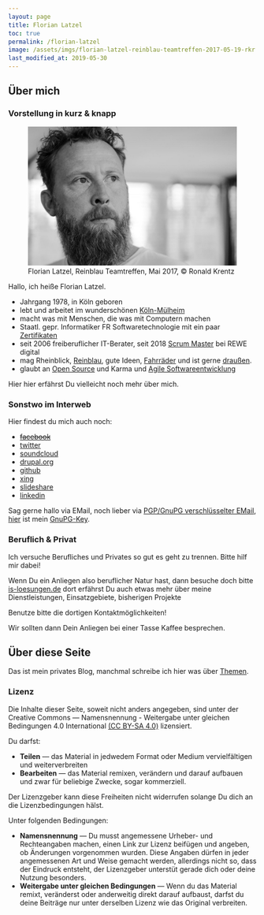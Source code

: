 ```yaml
---
layout: page
title: Florian Latzel 
toc: true
permalink: /florian-latzel
image: /assets/imgs/florian-latzel-reinblau-teamtreffen-2017-05-19-rkr.jpg
last_modified_at: 2019-05-30
---
```

## Über mich

### Vorstellung in kurz & knapp
<figure role="group">
  <img src="/assets/imgs/florian-latzel-reinblau-teamtreffen-2017-05-19-rkr.jpg" alt="Florian Latzel, Reinblau Teamtreffen, Mai 2017" />
  <figcaption>Florian Latzel, Reinblau Teamtreffen, Mai 2017, &copy; Ronald Krentz</figcaption>
</figure>  

Hallo, ich heiße Florian Latzel.

- Jahrgang 1978, in Köln geboren
- lebt und arbeitet im wunderschönen [Köln-Mülheim](/tags/muellem/index.html)
- macht was mit Menschen, die was mit Computern machen
- Staatl. gepr. Informatiker FR Softwaretechnologie mit ein paar [Zertifikaten](/tags/zertifikat/index.html)
- seit 2006 freiberuflicher IT-Berater, seit 2018 [Scrum Master](/tags/scrum-master/index.html) bei REWE digital
- mag Rheinblick, [Reinblau](/tags/reinblau/index.html), gute Ideen, [Fahrräder](/tags/fahrrad/index.html) und ist gerne [draußen](/tags/draussen/index.html).
- glaubt an [Open Source](/tags/open-source/index.html) und Karma und [Agile Softwareentwicklung](/tags/agile/index.html)

Hier hier erfährst Du vielleicht noch mehr über mich.

### Sonstwo im Interweb

Hier findest du mich auch noch:

- [~~facebook~~](/node/1630)
- [twitter](http://twitter.com/fl3a)
- [soundcloud](http://soundcloud.com/florian-latzel/favorites)
- [drupal.org](http://drupal.org/user/51103)
- [github](https://github.com/fl3a)
- [xing](http://www.xing.com/profile/Florian_Latzel)
- [slideshare](http://de.slideshare.net/fl3a)
- [linkedin](https://de.linkedin.com/in/florianlatzel/en)

Sag gerne hallo via EMail, noch lieber via [PGP/GnuPG verschlüsselter EMail](/gnupg-micro-howto.html), 
[hier](https://keyserver.ubuntu.com/pks/lookup?op=get&search=0x768146CD269B69D1) ist mein [GnuPG-Key](/gnupg-micro-howto.html).

### Beruflich & Privat

Ich versuche Berufliches und Privates so gut es geht zu trennen.
Bitte hilf mir dabei!

Wenn Du ein Anliegen also beruflicher Natur hast, dann besuche doch bitte [is-loesungen.de](https://is-loesungen.de)
dort erfährst Du auch etwas mehr über meine Dienstleistungen, Einsatzgebiete, bisherigen Projekte 

Benutze bitte die dortigen Kontaktmöglichkeiten!

Wir sollten dann Dein Anliegen bei einer Tasse Kaffee besprechen.

## Über diese Seite

Das ist mein privates Blog, manchmal schreibe ich hier was über [Themen](/themen.html).

### Lizenz

Die Inhalte dieser Seite, soweit nicht anders angegeben, sind unter der Creative Commons &mdash;
Namensnennung - Weitergabe unter gleichen Bedingungen 4.0 International 
[(CC BY-SA 4.0)](https://creativecommons.org/licenses/by-sa/4.0/deed.de) lizensiert.

Du darfst:

- **Teilen** — das Material in jedwedem Format oder Medium vervielfältigen und weiterverbreiten
- **Bearbeiten** — das Material remixen, verändern und darauf aufbauen 
 und zwar für beliebige Zwecke, sogar kommerziell.

Der Lizenzgeber kann diese Freiheiten nicht widerrufen solange Du dich an die Lizenzbedingungen hälst.

Unter folgenden Bedingungen:

- **Namensnennung** — Du musst angemessene Urheber- und Rechteangaben machen, 
 einen Link zur Lizenz beifügen und angeben, ob Änderungen vorgenommen wurden. 
 Diese Angaben dürfen in jeder angemessenen Art und Weise gemacht werden, 
 allerdings nicht so, dass der Eindruck entsteht, 
 der Lizenzgeber unterstüt gerade dich oder deine Nutzung besonders.
- **Weitergabe unter gleichen Bedingungen** — Wenn du das Material remixt, 
  veränderst oder anderweitig direkt darauf aufbaust, 
  darfst du deine Beiträge nur unter derselben Lizenz wie das Original verbreiten.
